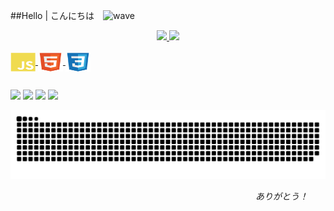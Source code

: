 ##Hello | こんにちは　<img class="emoji" alt="wave" height="20" width="20" src="https://github.githubassets.com/images/icons/emoji/unicode/1f601.png">
<div align="center">
  <a href="https://github.com/canhhfh">
  <img height="180em" src="https://github-readme-stats.vercel.app/api?username=canhhfh&show_icons=true&theme=white&include_all_commits=true&count_private=true"/>
  <img height="180em" src="https://github-readme-stats.vercel.app/api/top-langs/?username=canhhfh&layout=compact&langs_count=7&theme=white"/>
</div>
<div style="display: inline_block"><br>
  <img align="center" alt="Rafa-Js" height="30" width="40" src="https://raw.githubusercontent.com/devicons/devicon/master/icons/javascript/javascript-plain.svg">
 <!-- <img align="center" alt="Rafa-Ts" height="30" width="40" src="https://raw.githubusercontent.com/devicons/devicon/master/icons/typescript/typescript-plain.svg">
  <img align="center" alt="Rafa-React" height="30" width="40" src="https://raw.githubusercontent.com/devicons/devicon/master/icons/react/react-original.svg">
-->
  <img align="center" alt="Rafa-HTML" height="30" width="40" src="https://raw.githubusercontent.com/devicons/devicon/master/icons/html5/html5-original.svg">
  <img align="center" alt="Rafa-CSS" height="30" width="40" src="https://raw.githubusercontent.com/devicons/devicon/master/icons/css3/css3-original.svg">
 <!--  <img align="center" alt="Rafa-Python" height="30" width="40" src="https://raw.githubusercontent.com/devicons/devicon/master/icons/python/python-original.svg">
  <img align="center" alt="Rafa-Csharp" height="30" width="40" src="https://raw.githubusercontent.com/devicons/devicon/master/icons/csharp/csharp-original.svg">
  <img align="right" alt="Rafa-pic" height="150" style="border-radius:50px;" src="https://scontent.fhan5-7.fna.fbcdn.net/v/t1.6435-9/152691941_1076089846205253_138785934028745848_n.jpg?_nc_cat=103&ccb=1-5&_nc_sid=174925&_nc_ohc=KLDwE0UwbqMAX_AmEzw&_nc_ht=scontent.fhan5-7.fna&oh=bc1bc1cd7d3ef056899f24d67857f334&oe=61D90A4F">
-->
</div>
  
  ##
 
<div> 
  <a href="https://www.youtube.com/channel/UC7dfOUapbrVRc7Pnxdzp01g" target="_blank"><img src="https://img.shields.io/badge/YouTube-FF0000?style=for-the-badge&logo=youtube&logoColor=white" target="_blank"></a>
  <a href="https://instagram.com/huyc_ain" target="_blank"><img src="https://img.shields.io/badge/-Instagram-%23E4405F?style=for-the-badge&logo=instagram&logoColor=white" target="_blank"></a>
 <a href="https://discord.gg/nbqr6MyW" target="_blank"><img src="https://img.shields.io/badge/Discord-7289DA?style=for-the-badge&logo=discord&logoColor=white" target="_blank"></a> 
  <a href="https://www.linkedin.com/in/canhphamhuy/" target="_blank"><img src="https://img.shields.io/badge/-LinkedIn-%230077B5?style=for-the-badge&logo=linkedin&logoColor=white" target="_blank"></a> 
 
  ![Snake animation](https://raw.githubusercontent.com/Platane/snk/output/github-contribution-grid-snake.svg)
 
</div>
  
　　　　　　　　　　　　　　　　　　　　　　　　　　　　_ありがとう！_
